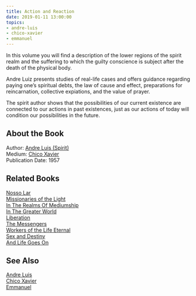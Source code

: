 ```yaml
---
title: Action and Reaction   
date: 2019-01-11 13:00:00
topics: 
- andre-luis
- chico-xavier
- emmanuel
---
```


In this volume you will find a description of the lower regions of the spirit
realm and the suffering to which the guilty conscience is subject after the
death of the physical body.

Andre Luiz presents studies of real-life cases and offers guidance regarding
paying one’s spiritual debts, the law of cause and effect, preparations for
reincarnation, collective expiations, and the value of prayer.

The spirit author shows that the possibilities of our current existence are
connected to our actions in past existences, just as our actions of today will
condition our possibilities in the future. 

## About the Book 
Author: [Andre Luis (Spirit)](/bio/andre-luis)  
Medium: [Chico Xavier](/bio/chico-xavier)  
Publication Date: 1957  

## Related Books
[Nosso Lar](nosso-lar)  
[Missionaries of the Light](missionaries-of-the-light)  
[In The Realms Of Mediumship](in-the-realms-of-mediumship)  
[In The Greater World](in-the-greater-world)  
[Liberation](liberation)  
[The Messengers](the-messengers)  
[Workers of the Life Eternal](workers-of-the-life-eternal)  
[Sex and Destiny](sex-and-destiny)  
[And Life Goes On](and-life-goes-on)  

## See Also
[Andre Luis](/bio/andre-luis)  
[Chico Xavier](/bio/chico-xavier)  
[Emmanuel](/bio/emmanuel)  
